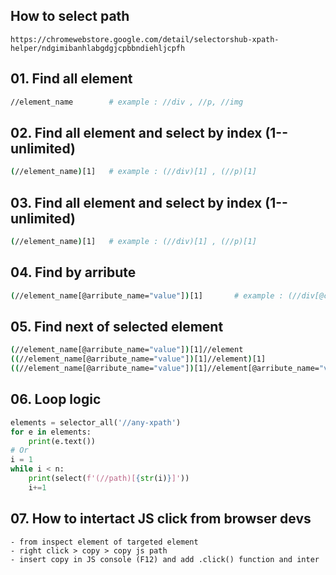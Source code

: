 ## How to select path
```
https://chromewebstore.google.com/detail/selectorshub-xpath-helper/ndgimibanhlabgdgjcpbbndiehljcpfh
```
## 01. Find all element
```bash
//element_name        # example : //div , //p, //img
```
## 02. Find all element and select by index (1--unlimited)
```bash
(//element_name)[1]   # example : (//div)[1] , (//p)[1]
```
## 03. Find all element and select by index (1--unlimited)
```bash
(//element_name)[1]   # example : (//div)[1] , (//p)[1]
```
## 04. Find by arribute
```bash
(//element_name[@arribute_name="value"])[1]       # example : (//div[@class="name"])[1] , (//div[@title="name"])[1] etc
```
## 05. Find next of selected element
```bash
(//element_name[@arribute_name="value"])[1]//element                                # example : ((//div[@class="name"])[1])/li)[1]
((//element_name[@arribute_name="value"])[1]//element)[1]                           # example : (//div[@class="name"])[1])/li
((//element_name[@arribute_name="value"])[1]//element[@arribute_name="value"])[1]   # example : ((//div[@class="name"])[1])//li[@id="name"])[1]
```
## 06. Loop logic
```py
elements = selector_all('//any-xpath')
for e in elements:
    print(e.text())
# Or
i = 1
while i < n:
    print(select(f'(//path)[{str(i)}]'))
    i+=1
```
## 07. How to intertact JS click from browser devs
```
- from inspect element of targeted element
- right click > copy > copy js path
- insert copy in JS console (F12) and add .click() function and inter
```
